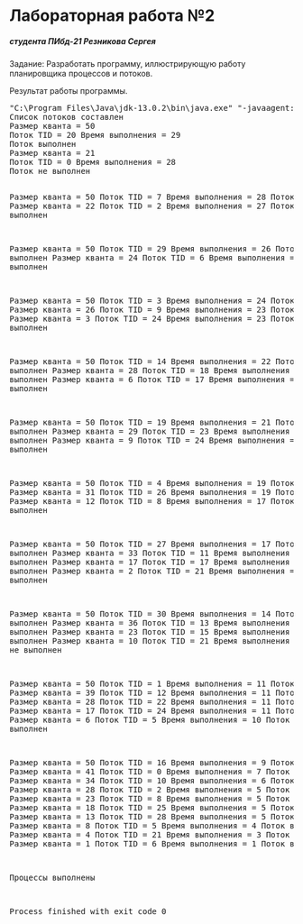 # Лабораторная работа №2

##### студента ПИбд-21 Резникова Сергея

Задание: Разработать программу, иллюстрирующую работу планировщика процессов и потоков. 

Результат работы программы. 

<html>
<body>
<pre>
"C:\Program Files\Java\jdk-13.0.2\bin\java.exe" "-javaagent:C:\Program Files\JetBrains\IntelliJ IDEA Community Edition 2020.2.2\lib\idea_rt.jar=52979:C:\Program Files\JetBrains\IntelliJ IDEA Community Edition 2020.2.2\bin" -Dfile.encoding=UTF-8 -classpath C:\Users\Mvideo\IdeaProjects\OS_Laboratory2\out\production\OS_Laboratory2 Main
Список потоков составлен
Размер кванта = 50
Поток TID = 20 Время выполнения = 29
Поток выполнен
Размер кванта = 21
Поток TID = 0 Время выполнения = 28
Поток не выполнен

Размер кванта = 50
Поток TID = 7 Время выполнения = 28
Поток выполнен
Размер кванта = 22
Поток TID = 2 Время выполнения = 27
Поток не выполнен

Размер кванта = 50
Поток TID = 29 Время выполнения = 26
Поток выполнен
Размер кванта = 24
Поток TID = 6 Время выполнения = 25
Поток не выполнен

Размер кванта = 50
Поток TID = 3 Время выполнения = 24
Поток выполнен
Размер кванта = 26
Поток TID = 9 Время выполнения = 23
Поток выполнен
Размер кванта = 3
Поток TID = 24 Время выполнения = 23
Поток не выполнен

Размер кванта = 50
Поток TID = 14 Время выполнения = 22
Поток выполнен
Размер кванта = 28
Поток TID = 18 Время выполнения = 22
Поток выполнен
Размер кванта = 6
Поток TID = 17 Время выполнения = 21
Поток не выполнен

Размер кванта = 50
Поток TID = 19 Время выполнения = 21
Поток выполнен
Размер кванта = 29
Поток TID = 23 Время выполнения = 20
Поток выполнен
Размер кванта = 9
Поток TID = 24 Время выполнения = 20
Поток не выполнен

Размер кванта = 50
Поток TID = 4 Время выполнения = 19
Поток выполнен
Размер кванта = 31
Поток TID = 26 Время выполнения = 19
Поток выполнен
Размер кванта = 12
Поток TID = 8 Время выполнения = 17
Поток не выполнен

Размер кванта = 50
Поток TID = 27 Время выполнения = 17
Поток выполнен
Размер кванта = 33
Поток TID = 11 Время выполнения = 16
Поток выполнен
Размер кванта = 17
Поток TID = 17 Время выполнения = 15
Поток выполнен
Размер кванта = 2
Поток TID = 21 Время выполнения = 15
Поток не выполнен

Размер кванта = 50
Поток TID = 30 Время выполнения = 14
Поток выполнен
Размер кванта = 36
Поток TID = 13 Время выполнения = 13
Поток выполнен
Размер кванта = 23
Поток TID = 15 Время выполнения = 13
Поток выполнен
Размер кванта = 10
Поток TID = 21 Время выполнения = 13
Поток не выполнен

Размер кванта = 50
Поток TID = 1 Время выполнения = 11
Поток выполнен
Размер кванта = 39
Поток TID = 12 Время выполнения = 11
Поток выполнен
Размер кванта = 28
Поток TID = 22 Время выполнения = 11
Поток выполнен
Размер кванта = 17
Поток TID = 24 Время выполнения = 11
Поток выполнен
Размер кванта = 6
Поток TID = 5 Время выполнения = 10
Поток не выполнен

Размер кванта = 50
Поток TID = 16 Время выполнения = 9
Поток выполнен
Размер кванта = 41
Поток TID = 0 Время выполнения = 7
Поток выполнен
Размер кванта = 34
Поток TID = 10 Время выполнения = 6
Поток выполнен
Размер кванта = 28
Поток TID = 2 Время выполнения = 5
Поток выполнен
Размер кванта = 23
Поток TID = 8 Время выполнения = 5
Поток выполнен
Размер кванта = 18
Поток TID = 25 Время выполнения = 5
Поток выполнен
Размер кванта = 13
Поток TID = 28 Время выполнения = 5
Поток выполнен
Размер кванта = 8
Поток TID = 5 Время выполнения = 4
Поток выполнен
Размер кванта = 4
Поток TID = 21 Время выполнения = 3
Поток выполнен
Размер кванта = 1
Поток TID = 6 Время выполнения = 1
Поток выполнен

Процессы выполнены

Process finished with exit code 0
</pre>
</body>
</html>

